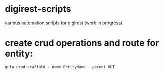 digirest-scripts
====================
various automation scripts for digirest (work in progress)


create crud operations and route for entity:
================
	gulp crud-scaffold --name EntityName --parent OUT



